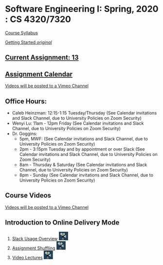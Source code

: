 # Software Engineering I: Spring, 2020 : CS 4320/7320

[Course Syllabus](./references/SYLLABUS.md)

[Getting Started *original*](./references/getting-started.md)

## [Current Assignment: 13](./assignments/13a.-team-sprint-4.md)
## [Assignment Calendar](./assignments/00-assignment-calendar.md)

[Videos will be posted to a Vimeo Channel](https://vimeo.com/manage/showcases/6884345/info)
## Office Hours:
- Caleb Heinzman: 12:15-1:15 Tuesday/Thursday (See Calendar invitations and Slack Channel, due to University Policies on Zoom Security)
- Wenyi Lu: 11am - 12pm Friday (See Calendar invitations and Slack Channel, due to University Policies on Zoom Security)
- Dr. Goggins: 
    - 5pm, MWF: (See Calendar invitations and Slack Channel, due to University Policies on Zoom Security)
    - 2pm - 3:15pm Tuesday and by appointment or over Slack (See Calendar invitations and Slack Channel, due to University Policies on Zoom Security)
    - 8am - Thursday & Saturday (See Calendar invitations and Slack Channel, due to University Policies on Zoom Security)
    - 8pm - Sunday (See Calendar invitations and Slack Channel, due to University Policies on Zoom Security)

## Course Videos
[Videos will be posted to a Vimeo Channel](https://vimeo.com/showcase/6884345)

## Introduction to Online Delivery Mode
1. [Slack Usage Overview](https://vimeo.com/402641024) ![video](./references/video.jpeg)
2. [Assignment Shuffling](https://vimeo.com/402646730) ![video](./references/video.jpeg)
3. [Video Lectures](https://vimeo.com/402647377) ![video](./references/video.jpeg)


